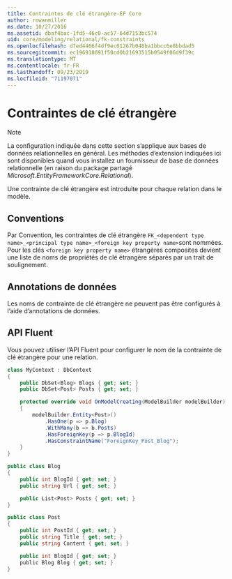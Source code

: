 ```yaml
---
title: Contraintes de clé étrangère-EF Core
author: rowanmiller
ms.date: 10/27/2016
ms.assetid: dbaf4bac-1fd5-46c0-ac57-64d7153bc574
uid: core/modeling/relational/fk-constraints
ms.openlocfilehash: d7ed4466f4df9ec01267b048ba1bbcc6e8bbdad5
ms.sourcegitcommit: ec196918691f50cd0b21693515b0549f06d9f39c
ms.translationtype: MT
ms.contentlocale: fr-FR
ms.lasthandoff: 09/23/2019
ms.locfileid: "71197071"
---
```

# <a name="foreign-key-constraints"></a>Contraintes de clé étrangère

> [!NOTE]  
> La configuration indiquée dans cette section s’applique aux bases de données relationnelles en général. Les méthodes d’extension indiquées ici sont disponibles quand vous installez un fournisseur de base de données relationnelle (en raison du package partagé *Microsoft.EntityFrameworkCore.Relational*).

Une contrainte de clé étrangère est introduite pour chaque relation dans le modèle.

## <a name="conventions"></a>Conventions

Par Convention, les contraintes de clé étrangère `FK_<dependent type name>_<principal type name>_<foreign key property name>`sont nommées. Pour les clés `<foreign key property name>` étrangères composites devient une liste de noms de propriétés de clé étrangère séparés par un trait de soulignement.

## <a name="data-annotations"></a>Annotations de données

Les noms de contrainte de clé étrangère ne peuvent pas être configurés à l’aide d’annotations de données.

## <a name="fluent-api"></a>API Fluent

Vous pouvez utiliser l’API Fluent pour configurer le nom de la contrainte de clé étrangère pour une relation.

<!-- [!code-csharp[Main](samples/core/relational/Modeling/FluentAPI/Relational/RelationshipConstraintName.cs?highlight=12)] -->
``` csharp
class MyContext : DbContext
{
    public DbSet<Blog> Blogs { get; set; }
    public DbSet<Post> Posts { get; set; }

    protected override void OnModelCreating(ModelBuilder modelBuilder)
    {
        modelBuilder.Entity<Post>()
            .HasOne(p => p.Blog)
            .WithMany(b => b.Posts)
            .HasForeignKey(p => p.BlogId)
            .HasConstraintName("ForeignKey_Post_Blog");
    }
}

public class Blog
{
    public int BlogId { get; set; }
    public string Url { get; set; }

    public List<Post> Posts { get; set; }
}

public class Post
{
    public int PostId { get; set; }
    public string Title { get; set; }
    public string Content { get; set; }

    public int BlogId { get; set; }
    public Blog Blog { get; set; }
}
```
